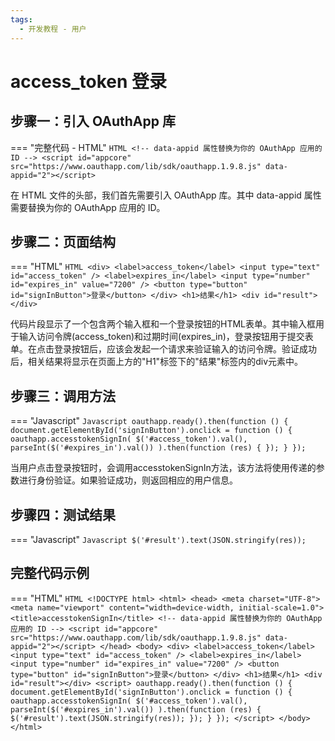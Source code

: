 ```yaml
---
tags:
  - 开发教程 - 用户
---
```



# access_token 登录


## 步骤一：引入 OAuthApp 库
=== "完整代码 - HTML"
    ```HTML
    <!-- data-appid 属性替换为你的 OAuthApp 应用的 ID -->
    <script id="appcore" src="https://www.oauthapp.com/lib/sdk/oauthapp.1.9.8.js" data-appid="2"></script>
    ```

在 HTML 文件的头部，我们首先需要引入 OAuthApp 库。其中 data-appid 属性需要替换为你的 OAuthApp 应用的 ID。


## 步骤二：页面结构
=== "HTML"
    ```HTML
    <div>
        <label>access_token</label>
        <input type="text" id="access_token" />
        <label>expires_in</label>
        <input type="number" id="expires_in" value="7200" />
        <button type="button" id="signInButton">登录</button>
    </div>
    <h1>结果</h1>
    <div id="result"></div>
    ```

代码片段显示了一个包含两个输入框和一个登录按钮的HTML表单。其中输入框用于输入访问令牌(access_token)和过期时间(expires_in)，登录按钮用于提交表单。在点击登录按钮后，应该会发起一个请求来验证输入的访问令牌。验证成功后，相关结果将显示在页面上方的"H1"标签下的"结果"标签内的div元素中。

## 步骤三：调用方法

=== "Javascript"
    ```Javascript
    oauthapp.ready().then(function () {
        document.getElementById('signInButton').onclick = function () {
            oauthapp.accesstokenSignIn(
                $('#access_token').val(),
               parseInt($('#expires_in').val())
            ).then(function (res) {
            });
        }
    });
    ```
    
当用户点击登录按钮时，会调用accesstokenSignIn方法，该方法将使用传递的参数进行身份验证。如果验证成功，则返回相应的用户信息。

## 步骤四：测试结果

=== "Javascript"
    ```Javascript
    $('#result').text(JSON.stringify(res));
    ```


## 完整代码示例

=== "HTML"
    ```HTML
    <!DOCTYPE html>
    <html>
    <head>
        <meta charset="UTF-8">
        <meta name="viewport" content="width=device-width, initial-scale=1.0">
        <title>accesstokenSignIn</title>
        <!-- data-appid 属性替换为你的 OAuthApp 应用的 ID -->
        <script id="appcore" src="https://www.oauthapp.com/lib/sdk/oauthapp.1.9.8.js" data-appid="2"></script>
    </head>
    <body>
        <div>
            <label>access_token</label>
            <input type="text" id="access_token" />
            <label>expires_in</label>
            <input type="number" id="expires_in" value="7200" />
            <button type="button" id="signInButton">登录</button>
        </div>
        <h1>结果</h1>
        <div id="result"></div>
        <script>
            oauthapp.ready().then(function () {
                document.getElementById('signInButton').onclick = function () {
                    oauthapp.accesstokenSignIn(
                        $('#access_token').val(),
                       parseInt($('#expires_in').val())
                    ).then(function (res) {
                        $('#result').text(JSON.stringify(res));
                    });
                }
            });
        </script>
    </body>
    </html>
    ```